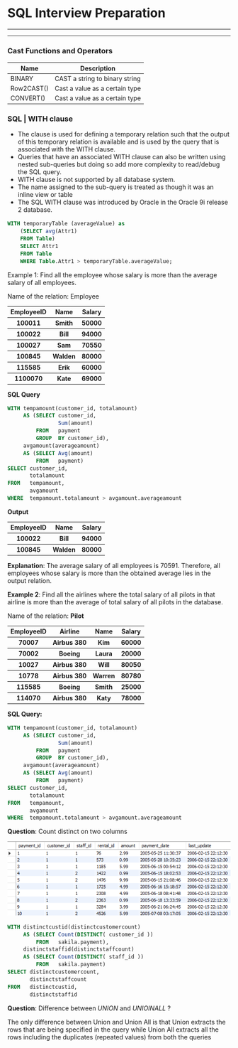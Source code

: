 # SQL Interview Preparation
---
---

### Cast Functions and Operators


|Name      |Description                           |
|----------|--------------------------------------|
|BINARY    |   CAST a string to binary string     |
|Row2CAST()|   Cast a value as a certain type     |
|CONVERT() |   Cast a value as a certain type     |


### SQL | WITH clause

- The clause is used for defining a temporary relation such that the output of this temporary relation is available and is used by the query that is associated with the WITH clause.
- Queries that have an associated WITH clause can also be written using nested sub-queries but doing so add more complexity to read/debug the SQL query.
- WITH clause is not supported by all database system.
- The name assigned to the sub-query is treated as though it was an inline view or table
- The SQL WITH clause was introduced by Oracle in the Oracle 9i release 2 database.

```sql
WITH temporaryTable (averageValue) as
    (SELECT avg(Attr1)
    FROM Table)
    SELECT Attr1
    FROM Table
    WHERE Table.Attr1 > temporaryTable.averageValue;
```
Example 1:  Find all the employee whose salary is more than the average salary of all employees. 

Name of the relation: Employee 

<table><tbody><tr><th>EmployeeID</th><th>Name</th><th>Salary</th></tr><tr><th>100011</th><th>Smith</th><th>50000</th></tr><tr><th>100022</th><th>Bill</th><th>94000</th></tr><tr><th>100027</th><th>Sam</th><th>70550</th></tr><tr><th>100845</th><th>Walden</th><th>80000</th></tr><tr><th>115585</th><th>Erik</th><th>60000</th></tr><tr><th>1100070</th><th>Kate</th><th>69000</th></tr></tbody></table>

**SQL Query**
```sql
WITH tempamount(customer_id, totalamount)
     AS (SELECT customer_id,
                Sum(amount)
         FROM   payment
         GROUP  BY customer_id),
     avgamount(averageamount)
     AS (SELECT Avg(amount)
         FROM   payment)
SELECT customer_id,
       totalamount
FROM   tempamount,
       avgamount
WHERE  tempamount.totalamount > avgamount.averageamount 
```

__Output__

<table><tbody><tr><th>EmployeeID</th><th>Name</th><th>Salary</th></tr><tr><th>100022</th><th>Bill</th><th>94000</th></tr><tr><th>100845</th><th>Walden</th><th>80000</th></tr></tbody></table>

**Explanation**: The average salary of all employees is 70591. Therefore, all employees whose salary is more than the obtained average lies in the output relation. 


**Example 2**: Find all the airlines where the total salary of all pilots in that airline is more than the average of total salary of all pilots in the database. 

Name of the relation: **Pilot** 

<table><tbody><tr><th>EmployeeID</th><th>Airline</th><th>Name</th><th>Salary</th></tr><tr><th>70007</th><th>Airbus 380</th><th>Kim</th><th>60000</th></tr><tr><th>70002</th><th>Boeing</th><th>Laura</th><th>20000</th></tr><tr><th>10027</th><th>Airbus 380</th><th>Will</th><th>80050</th></tr><tr><th>10778</th><th>Airbus 380</th><th>Warren</th><th>80780</th></tr><tr><th>115585</th><th>Boeing</th><th>Smith</th><th>25000</th></tr><tr><th>114070</th><th>Airbus 380</th><th>Katy</th><th>78000</th></tr></tbody></table>


**SQL Query:**

```sql
WITH tempamount(customer_id, totalamount)
     AS (SELECT customer_id,
                Sum(amount)
         FROM   payment
         GROUP  BY customer_id),
     avgamount(averageamount)
     AS (SELECT Avg(amount)
         FROM   payment)
SELECT customer_id,
       totalamount
FROM   tempamount,
       avgamount
WHERE  tempamount.totalamount > avgamount.averageamount 
```

**Question**: Count distinct on two columns


![Payment Table](sql/payment.png)

```sql
WITH distinctcustid(distinctcustomercount)
     AS (SELECT Count(DISTINCT( customer_id ))
         FROM   sakila.payment),
     distinctstaffid(distinctstaffcount)
     AS (SELECT Count(DISTINCT( staff_id ))
         FROM   sakila.payment)
SELECT distinctcustomercount,
       distinctstaffcount
FROM   distinctcustid,
       distinctstaffid 
```

**Question**: Difference between _UNION_ and _UNIOINALL_ ?

The only difference between Union and Union All is that Union extracts the rows that are being specified in the query while Union All extracts all the rows including the duplicates (repeated values) from both the queries
